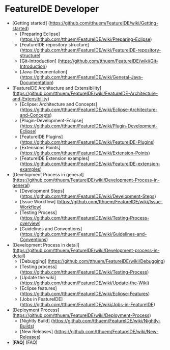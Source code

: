 # FeatureIDE Developer

* [Getting started] (https://github.com/tthuem/FeatureIDE/wiki/Getting-started)
	* [Preparing Eclipse] (https://github.com/tthuem/FeatureIDE/wiki/Preparing-Eclipse)
	* [FeatureIDE repository structure] (https://github.com/tthuem/FeatureIDE/wiki/FeatureIDE-repository-structure)
	* [Git-Introduction] (https://github.com/tthuem/FeatureIDE/wiki/Git-Introduction)
	* [Java-Documentation] (https://github.com/tthuem/FeatureIDE/wiki/General-Java-Documentation)
* [FeatureIDE Architecture and Extensibility] (https://github.com/tthuem/FeatureIDE/wiki/FeatureIDE-Architecture-and-Extensibility)
	* [Eclipse: Architecture and Concepts] (https://github.com/tthuem/FeatureIDE/wiki/Eclipse-Architecture-and-Concepts)
	* [Plugin-Development-Eclipse] (https://github.com/tthuem/FeatureIDE/wiki/Plugin-Development-Eclipse)
	* [FeatureIDE Plugins] (https://github.com/tthuem/FeatureIDE/wiki/FeatureIDE-Plugins)
	* [Extensions Points] (https://github.com/tthuem/FeatureIDE/wiki/Extension-Points)
	* [FeatureIDE Extension examples] (https://github.com/tthuem/FeatureIDE/wiki/FeatureIDE-extension-examples)
* [Development Process in general] (https://github.com/tthuem/FeatureIDE/wiki/Development-Process-in-general)
	* [Development Steps] (https://github.com/tthuem/FeatureIDE/wiki/Development-Steps)
	* [Issue Workflow] (https://github.com/tthuem/FeatureIDE/wiki/Issue-Workflow)
	* [Testing Process] (https://github.com/tthuem/FeatureIDE/wiki/Testing-Process-overview)
	* [Guidelines and Conventions] (https://github.com/tthuem/FeatureIDE/wiki/Guidelines-and-Conventions)
* [Development Process in detail] (https://github.com/tthuem/FeatureIDE/wiki/Development-process-in-detail)
	* [Debugging] (https://github.com/tthuem/FeatureIDE/wiki/Debugging)
	* [Testing process] (https://github.com/tthuem/FeatureIDE/wiki/Testing-Process)
	* [Update the wiki] (https://github.com/tthuem/FeatureIDE/wiki/Update-the-Wiki)
	* [Eclipse features] (https://github.com/tthuem/FeatureIDE/wiki/Eclipse-Features)
	* [Jobs in FeatureIDE] (https://github.com/tthuem/FeatureIDE/wiki/Jobs-in-FeatureIDE)
* [Deployment Process] (https://github.com/tthuem/FeatureIDE/wiki/Deployment-Process)
	* [Nightly Build] (https://github.com/tthuem/FeatureIDE/wiki/Nightly-Builds)
	* [New Releases] (https://github.com/tthuem/FeatureIDE/wiki/New-Releases)
* [**FAQ**] (FAQ)